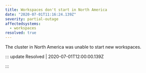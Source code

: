 ```yaml
---
title: Workspaces don't start in North America
date: "2020-07-01T11:16:24.139Z"
severity: partial-outage
affectedsystems:
  - workspaces
resolved: true
---
```


The cluster in North America was unable to start new workspaces.

<!--- language code: en -->

::: update Resolved | 2020-07-01T12:00:00.139Z

:::
